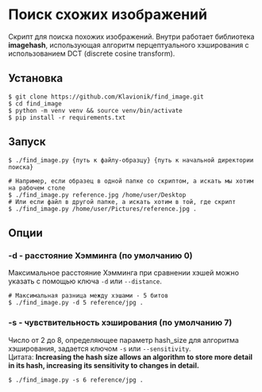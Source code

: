 # Поиск схожих изображений

Скрипт для поиска похожих изображений. Внутри работает библиотека **imagehash**, использующая 
алгоритм перцептуального хэширования с использованием DCT (discrete cosine transform).

## Установка
```shell
$ git clone https://github.com/Klavionik/find_image.git
$ cd find_image
$ python -m venv venv && source venv/bin/activate
$ pip install -r requirements.txt
```

## Запуск
```shell
$ ./find_image.py {путь к файлу-образцу} {путь к начальной директории поиска}

# Например, если образец в одной папке со скриптом, а искать мы хотим на рабочем столе
$ ./find_image.py reference.jpg /home/user/Desktop
# Или если файл в другой папке, а искать хотим в той, где скрипт
$ ./find_image.py /home/user/Pictures/reference.jpg .
```

## Опции
### -d - расстояние Хэмминга (по умолчанию 0)
Максимальное расстояние Хэмминга при сравнении хэшей можно указать с помощью ключа `-d` или `--distance`.

```shell
# Максимальная разница между хэшами - 5 битов
$ ./find_image.py -d 5 reference/jpg .
```

### -s - чувствительность хэширования (по умолчанию 7)
Число от 2 до 8, определяющее параметр hash_size для алгоритма хэширования, задается ключом `-s` или `--sensitivity`.  
Цитата: **Increasing the hash size allows an algorithm to store more detail in its hash, increasing its sensitivity to changes in detail.**

```shell
$ ./find_image.py -s 6 reference/jpg .
```